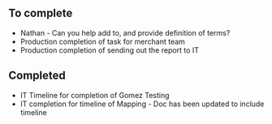 
 To complete
 ---
* Nathan - Can you help add to, and provide definition of terms? 
* Production completion of task for merchant team
* Production completion of sending out the report to IT 


Completed
---
* IT Timeline for completion of Gomez Testing
* IT completion for timeline of Mapping - Doc has been updated to include timeline

